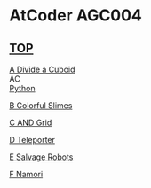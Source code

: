 # AtCoder AGC004  

## [TOP](https://atcoder.jp/contests/agc004)  

[A Divide a Cuboid](https://atcoder.jp/contests/agc004/tasks/agc004_a)   
AC  
[Python](https://atcoder.jp/contests/agc004/submissions/15731895)  

[B Colorful Slimes](https://atcoder.jp/contests/agc004/tasks/agc004_b)   

[](https://atcoder.jp/contests/agc004/submissions/)  

[C AND Grid](https://atcoder.jp/contests/agc004/tasks/agc004_c)   

[](https://atcoder.jp/contests/agc004/submissions/)  

[D Teleporter](https://atcoder.jp/contests/agc004/tasks/agc004_d)   

[](https://atcoder.jp/contests/agc004/submissions/)  

[E Salvage Robots](https://atcoder.jp/contests/agc004/tasks/agc004_e)   

[](https://atcoder.jp/contests/agc004/submissions/)  

[F Namori](https://atcoder.jp/contests/agc004/tasks/agc004_f)   

[](https://atcoder.jp/contests/agc004/submissions/)  

